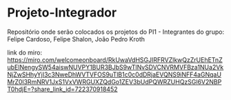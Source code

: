 # Projeto-Integrador
Repositório onde serão colocados os projetos do PI1 - Integrantes do grupo: Felipe Cardoso, Felipe Shalon, João Pedro Kroth

link do miro:
https://miro.com/welcomeonboard/RkUwaVdHSGJIRFRVZlkwQzZrUEhETnZubElNengySW54aiswNUVPY1BUR3BJbS9wTlNvSDVCNVRMVFBza1NUa2VkNjZwSHhyYjI3c3NweDhWVTVFOS9uTlB1c0c0dDRjaEVQNS9iNFF4aGNqaUMrZ0l3RmNRV1JxS1VxVWRGUXZQdGo1ZEV3bUdPQWRZUHQzSGl6V2NBPT0hdjE=?share_link_id=722370918452
